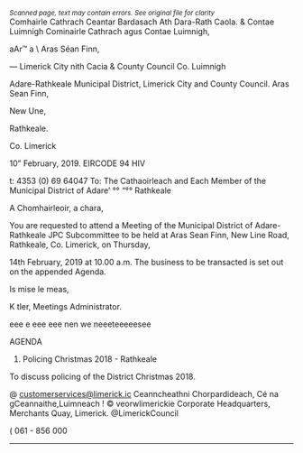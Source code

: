 *<small>Scanned page, text may contain errors. See original file for clarity</small>*  
Comhairle Cathrach Ceantar Bardasach Ath Dara-Rath Caola.
& Contae Luimnigh Cominairle Cathrach agus Contae Luimnigh,

aAr™ a \ Aras Séan Finn,

— Limerick City nith Cacia
& County Council Co. Luimnigh

Adare-Rathkeale Municipal District,
Limerick City and County Council.
Aras Sean Finn,

New Une,

Rathkeale.

Co. Limerick

10” February, 2019. EIRCODE 94 HIV

t: 4353 (0) 69 64047
To: The Cathaoirleach and Each Member of the Municipal District of Adare’ °° “°°
Rathkeale

A Chomhairleoir, a chara,

You are requested to attend a Meeting of the Municipal District of Adare-Rathkeale JPC
Subcommittee to be held at Aras Sean Finn, New Line Road, Rathkeale, Co. Limerick, on Thursday,

14th February, 2019 at 10.00 a.m. The business to be transacted is set out on the appended
Agenda.

Is mise le meas,

K tler,
Meetings Administrator.

eee e eee eee nen we neeeteeeeesee

AGENDA

1. Policing Christmas 2018 - Rathkeale

To discuss policing of the District Christmas 2018.

@ customerservices@limerick.ic
Ceanncheathni Chorpardideach, Cé na gCeannaithe,Luimneach ! © veorwlimerickie
Corporate Headquarters, Merchants Quay, Limerick. @LimerickCouncil

( 061 - 856 000

---
